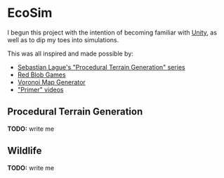 # EcoSim

I begun this project with the intention of becoming familiar with [Unity](https://unity.com/), as well as to dip my toes into simulations.

This was all inspired and made possible by:

- [Sebastian Lague's "Procedural Terrain Generation" series](https://www.youtube.com/playlist?list=PLFt_AvWsXl0eBW2EiBtl_sxmDtSgZBxB3)  
- [Red Blob Games](https://www.redblobgames.com)  
- [Voronoi Map Generator](https://github.com/SteveJohnstone/VoronoiMapGen)  
- ["Primer" videos](https://www.youtube.com/channel/UCKzJFdi57J53Vr_BkTfN3uQ/videos)  


## Procedural Terrain Generation

**TODO:** write me


## Wildlife

**TODO:** write me
